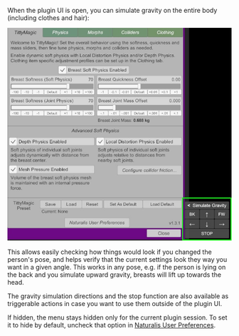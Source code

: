 When the plugin UI is open, you can simulate gravity on the entire body (including clothes and hair):

![UI_gravity_simulation.jpg](/assets/screens/naturalis/v1_3/UI_gravity_simulation.jpg)

This allows easily checking how things would look if you changed the person's pose, and helps verify that the current settings look they way you want in a given angle. This works in any pose, e.g. if the person is lying on the back and you simulate upward gravity, breasts will lift up towards the head.

The gravity simulation directions and the stop function are also available as triggerable actions in case you want to use them outside of the plugin UI.

If hidden, the menu stays hidden only for the current plugin session. To set it to hide by default, uncheck that option in [Naturalis User Preferences](../user_preferences/).
